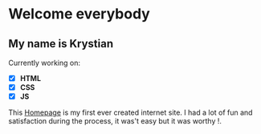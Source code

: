 # Welcome everybody 
## My name is Krystian
Currently working on:
- [x] **HTML**  
- [x] **CSS**  
- [x] **JS**

This [Homepage](file:///C:/dev/Homepage/Modu%C5%822.html) is my first ever created internet site. I had a lot of fun and satisfaction during the process, it was't easy but it was worthy !.

